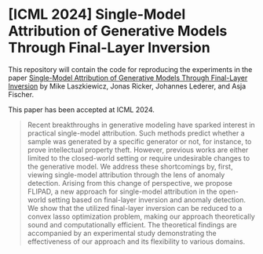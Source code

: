 # [ICML 2024] Single-Model Attribution of Generative Models Through Final-Layer Inversion

This repository will contain the code for reproducing the experiments in the paper [Single-Model Attribution of Generative Models Through Final-Layer Inversion](https://arxiv.org/abs/2306.06210) by Mike Laszkiewicz, Jonas Ricker, Johannes Lederer, and Asja Fischer.

This paper has been accepted at ICML 2024.

> Recent breakthroughs in generative modeling have sparked interest in practical single-model attribution. Such methods predict whether a sample was generated by a specific generator or not, for instance, to prove intellectual property theft. However, previous works are either limited to the closed-world setting or require undesirable changes to the generative model. We address these shortcomings by, first, viewing single-model attribution through the lens of anomaly detection. Arising from this change of perspective, we propose FLIPAD, a new approach for single-model attribution in the open-world setting based on final-layer inversion and anomaly detection. We show that the utilized final-layer inversion can be reduced to a convex lasso optimization problem, making our approach theoretically sound and computationally efficient. The theoretical findings are accompanied by an experimental study demonstrating the effectiveness of our approach and its flexibility to various domains.
